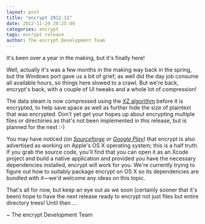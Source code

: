 ```yaml
---
layout: post
title: "encrypt 2012.11"
date: 2012-11-29 20:25:49
categories: encrypt
tags: encrypt release
author: The encrypt Development Team
---
```

It's been over a year in the making, but it's finally here!

Well, actually it's was a few months in the making way back in the spring, but the Windows port gave us a bit of grief; as well did the day job consume all available hours, so things here slowed to a crawl. But we're back, encrypt's back, with a couple of UI tweaks and a whole lot of compression!

The data steam is now compressed using the [XZ algorithm][xz] before it is encrypted, to help save space as well as further hide the size of plaintext that was encrypted. Don't yet get your hopes up about encrypting multiple files or directories as that's not been implemented in this release, but is planned for the next :-)

You may have noticed _(on [Sourceforge][] or [Google Play][play])_ that encrypt is also advertised as working on Apple's OS X operating system; this is a half truth. If you grab the source code, you'll find that you can open it as an Xcode project and build a native application and provided you have the necessary dependencies installed, encrypt will work for you. We're currently trying to figure out how to suitably package encrypt on OS X so its dependencies are bundled with it—we'd welcome any ideas on this topic.

That's all for now, but keep an eye out as we soon (certainly sooner that it's been) hope to have the next release ready to encrypt not just files but entire directory trees! Until then …

~ The encrypt Development Team

[xz]: http://tukaani.org/xz/
[Sourceforge]: https://sourceforge.net/projects/encrypt/
[play]: https://play.google.com/store/apps/details?id=net.albinoloverats.android.encrypt
